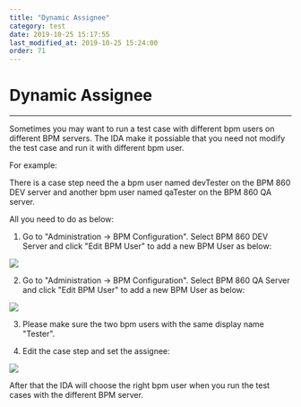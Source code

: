 ```yaml
---
title: "Dynamic Assignee"
category: test
date: 2019-10-25 15:17:55
last_modified_at: 2019-10-25 15:24:00
order: 71
---
```


# Dynamic Assignee
***
Sometimes you may want to run a test case with different bpm users on different BPM servers. The IDA make it possiable that you need not modify the test case and run it with different bpm user.

For example:

There is a case step need the a bpm user named devTester on the BPM 860 DEV server and another bpm user named qaTester on the BPM 860 QA server.

All you need to do as below:

1. Go to "Administration -> BPM Configuration". Select BPM 860 DEV Server and click "Edit BPM User" to add a new BPM User as below:  

![][bpm_user_dev]

2. Go to "Administration -> BPM Configuration". Select BPM 860 QA Server and click "Edit BPM User" to add a new BPM User as below:  

![][bpm_user_qa]

3. Please make sure the two bpm users with the same display name "Tester".

4. Edit the case step and set the assignee:

![][bpm_user_assignee]

[bpm_user_dev]: ../images/test/bpm_user_dev.png  
[bpm_user_qa]: ../images/test/bpm_user_qa.png  
[bpm_user_assignee]: ../images/test/bpm_user_assignee.png


After that the IDA will choose the right bpm user when you run the test cases with the different BPM server.

